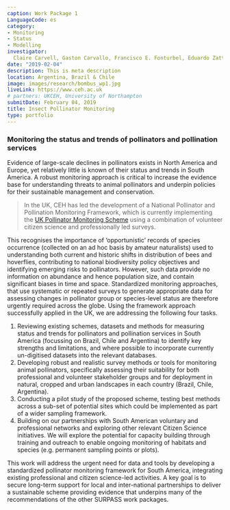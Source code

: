 ```yaml
---
caption: Work Package 1
LanguageCode: es
category:
- Monitoring
- Status 
- Modelling
investigator: 
  Claire Carvell, Gaston Carvallo, Francisco E. Fonturbel, Eduardo Zattara, Tiago Mauricio Francoy, Bruno de Carvalho Albertini, Sheina Koffler, Natalia Pirani Ghilardi-Lopes, Etienne Americo Cartolano Junior, Charles Fernando dos Santo, Rob Boyd, Jeff Ollerton,
date: "2019-02-04"
description: This is meta description
location: Argentina, Brazil & Chile
image: images/research/bombus_wp1.jpg
liveLink: https://www.ceh.ac.uk
# partners: UKCEH, University of Northampton
submitDate: February 04, 2019
title: Insect Pollinator Monitoring
type: portfolio
---
```


### Monitoring the status and trends of pollinators and pollination services 

Evidence of large-scale declines in pollinators exists in North America and Europe, yet relatively little is known of their status and trends in South America. A robust monitoring approach is critical to increase the evidence base for understanding threats to animal pollinators and underpin policies for their sustainable management and conservation.

> In the UK, CEH has led the development of a National Pollinator and Pollination Monitoring Framework, which is currently implementing the [UK Pollinator Monitoring Scheme](https://www.ceh.ac.uk/our-science/projects/pollinator-monitoring) using a combination of volunteer citizen science and professionally led surveys.

This recognises the importance of ‘opportunistic’ records of species occurrence (collected on an ad hoc basis by amateur naturalists) used to understanding both current and historic shifts in distribution of bees and hoverflies, contributing to national biodiversity policy objectives and identifying emerging risks to pollinators. However, such data provide no information on abundance and hence population size, and contain significant biases in time and space. Standardized monitoring approaches, that use systematic or repeated surveys to generate appropriate data for assessing changes in pollinator group or species-level status are therefore urgently required across the globe. Using the framework approach successfully applied in the UK, we are addressing the following four tasks.

1. Reviewing existing schemes, datasets and methods for measuring status and trends for pollinators and pollination services in South America (focussing on Brazil, Chile and Argentina) to identify key strengths and limitations, and where possible to incorporate currently un-digitised datasets into the relevant databases.
2. Developing robust and realistic survey methods or tools for monitoring animal pollinators, specifically assessing their suitability for both professional and volunteer stakeholder groups and for deployment in natural, cropped and urban landscapes in each country (Brazil, Chile, Argentina).
3. Conducting a pilot study of the proposed scheme, testing best methods across a sub-set of potential sites which could be implemented as part of a wider sampling framework. 
4.	Building on our partnerships with South American voluntary and professional networks and exploring other relevant Citizen Science initiatives. We will explore the potential for capacity building through training and outreach to enable ongoing monitoring of habitats and species (e.g. permanent sampling points or plots). 

This work will address the urgent need for data and tools by developing a standardized pollinator monitoring framework for South America, integrating existing professional and citizen science-led activities. A key goal is to secure long-term support for local and inter-national partnerships to deliver a sustainable scheme providing evidence that underpins many of the recommendations of the other SURPASS work packages.
